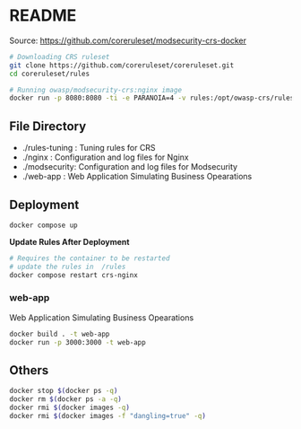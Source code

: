 # README

Source: https://github.com/coreruleset/modsecurity-crs-docker

``` bash
# Downloading CRS ruleset
git clone https://github.com/coreruleset/coreruleset.git
cd coreruleset/rules

# Running owasp/modsecurity-crs:nginx image
docker run -p 8080:8080 -ti -e PARANOIA=4 -v rules:/opt/owasp-crs/rules:ro --rm owasp/modsecurity-crs:nginx
```

## File Directory
- ./rules-tuning : Tuning rules for CRS
- ./nginx : Configuration and log files for Nginx
- ./modsecurity: Configuration and log files for Modsecurity
- ./web-app : Web Application Simulating Business Opearations

## Deployment

```
docker compose up
```

**Update Rules After Deployment**
``` bash
# Requires the container to be restarted
# update the rules in  /rules
docker compose restart crs-nginx
```

### web-app
Web Application Simulating Business Opearations
``` bash
docker build . -t web-app
docker run -p 3000:3000 -t web-app
```

## Others

``` bash
docker stop $(docker ps -q)
docker rm $(docker ps -a -q)
docker rmi $(docker images -q)
docker rmi $(docker images -f "dangling=true" -q)
```